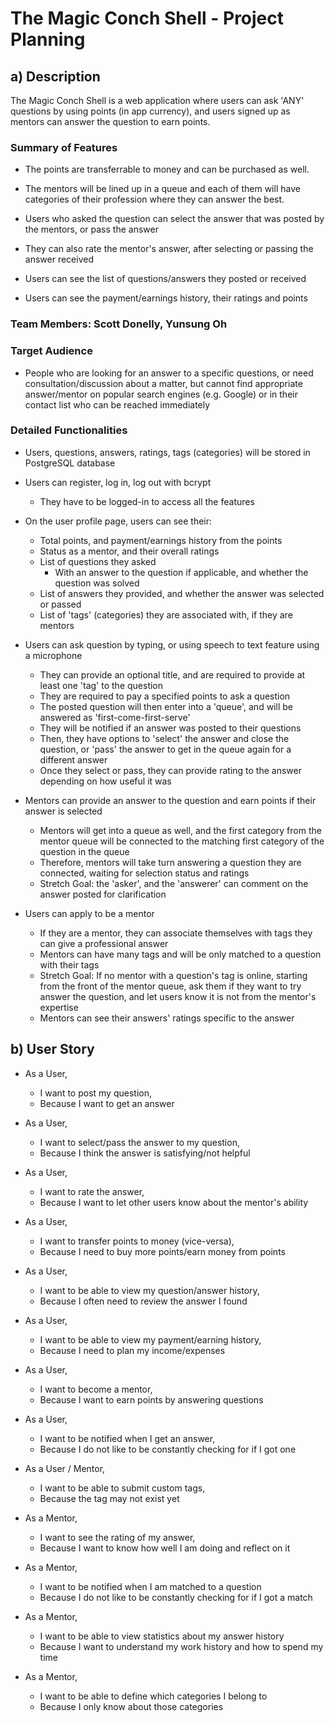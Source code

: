 # The Magic Conch Shell - Project Planning

## a) Description

The Magic Conch Shell is a web application where users can ask 'ANY' questions by using points (in app currency), and users signed up as mentors can answer the question to earn points.

### Summary of Features

* The points are transferrable to money and can be purchased as well.

* The mentors will be lined up in a queue and each of them will have categories of their profession where they can answer the best.

* Users who asked the question can select the answer that was posted by the mentors, or pass the answer

* They can also rate the mentor's answer, after selecting or passing the answer received

* Users can see the list of questions/answers they posted or received

* Users can see the payment/earnings history, their ratings and points

### Team Members: Scott Donelly, Yunsung Oh

### Target Audience

* People who are looking for an answer to a specific questions, or need consultation/discussion about a matter, but cannot find appropriate answer/mentor on popular search engines (e.g. Google) or in their contact list who can be reached immediately

### Detailed Functionalities

* Users, questions, answers, ratings, tags (categories) will be stored in PostgreSQL database

* Users can register, log in, log out with bcrypt
  * They have to be logged-in to access all the features

* On the user profile page, users can see their:
  * Total points, and payment/earnings history from the points
  * Status as a mentor, and their overall ratings
  * List of questions they asked
    * With an answer to the question if applicable, and whether the question was solved
  * List of answers they provided, and whether the answer was selected or passed
  * List of 'tags' (categories) they are associated with, if they are mentors

* Users can ask question by typing, or using speech to text feature using a microphone
  * They can provide an optional title, and are required to provide at least one 'tag' to the question
  * They are required to pay a specified points to ask a question
  * The posted question will then enter into a 'queue', and will be answered as 'first-come-first-serve'
  * They will be notified if an answer was posted to their questions
  * Then, they have options to 'select' the answer and close the question, or 'pass' the answer to get in the queue again for a different answer
  * Once they select or pass, they can provide rating to the answer depending on how useful it was

* Mentors can provide an answer to the question and earn points if their answer is selected
  * Mentors will get into a queue as well, and the first category from the mentor queue will be connected to the matching first category of the question in the queue
  * Therefore, mentors will take turn answering a question they are connected, waiting for selection status and ratings
  * Stretch Goal: the 'asker', and the 'answerer' can comment on the answer posted for clarification

* Users can apply to be a mentor
  * If they are a mentor, they can associate themselves with tags they can give a professional answer
  * Mentors can have many tags and will be only matched to a question with their tags
  * Stretch Goal: If no mentor with a question's tag is online, starting from the front of the mentor queue, ask them if they want to try answer the question, and let users know it is not from the mentor's expertise
  * Mentors can see their answers' ratings specific to the answer


## b) User Story

* As a User,
  * I want to post my question,
  * Because I want to get an answer

* As a User,
  * I want to select/pass the answer to my question,
  * Because I think the answer is satisfying/not helpful

* As a User,
  * I want to rate the answer,
  * Because I want to let other users know about the mentor's ability

* As a User,
  * I want to transfer points to money (vice-versa),
  * Because I need to buy more points/earn money from points

* As a User,
  * I want to be able to view my question/answer history,
  * Because I often need to review the answer I found

* As a User,
  * I want to be able to view my payment/earning history,
  * Because I need to plan my income/expenses

* As a User,
  * I want to become a mentor,
  * Because I want to earn points by answering questions

* As a User,
  * I want to be notified when I get an answer,
  * Because I do not like to be constantly checking for if I got one

* As a User / Mentor,
  * I want to be able to submit custom tags,
  * Because the tag may not exist yet
  
* As a Mentor,
  * I want to see the rating of my answer,
  * Because I want to know how well I am doing and reflect on it

* As a Mentor,
  * I want to be notified when I am matched to a question
  * Because I do not like to be constantly checking for if I got a match

* As a Mentor,
  * I want to be able to view statistics about my answer history
  * Because I want to understand my work history and how to spend my time

* As a Mentor,
  * I want to be able to define which categories I belong to
  * Because I only know about those categories
